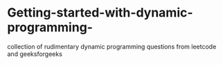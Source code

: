 # Getting-started-with-dynamic-programming-

collection of rudimentary dynamic programming questions from leetcode and geeksforgeeks
